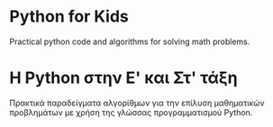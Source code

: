 # Python for Kids
Practical python code and algorithms for solving math problems.

# Η Python στην Ε' και Στ' τάξη
Πρακτικά παραδείγματα αλγορίθμων για την επίλυση μαθηματικών προβλημάτων με χρήση της γλώσσας προγραμματισμού Python.
